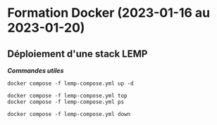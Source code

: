 # Formation Docker (2023-01-16 au 2023-01-20)

## Déploiement d'une stack LEMP

***Commandes utiles***
```
docker compose -f lemp-compose.yml up -d

docker compose -f lemp-compose.yml top
docker compose -f lemp-compose.yml ps

docker compose -f lemp-compose.yml down
```
